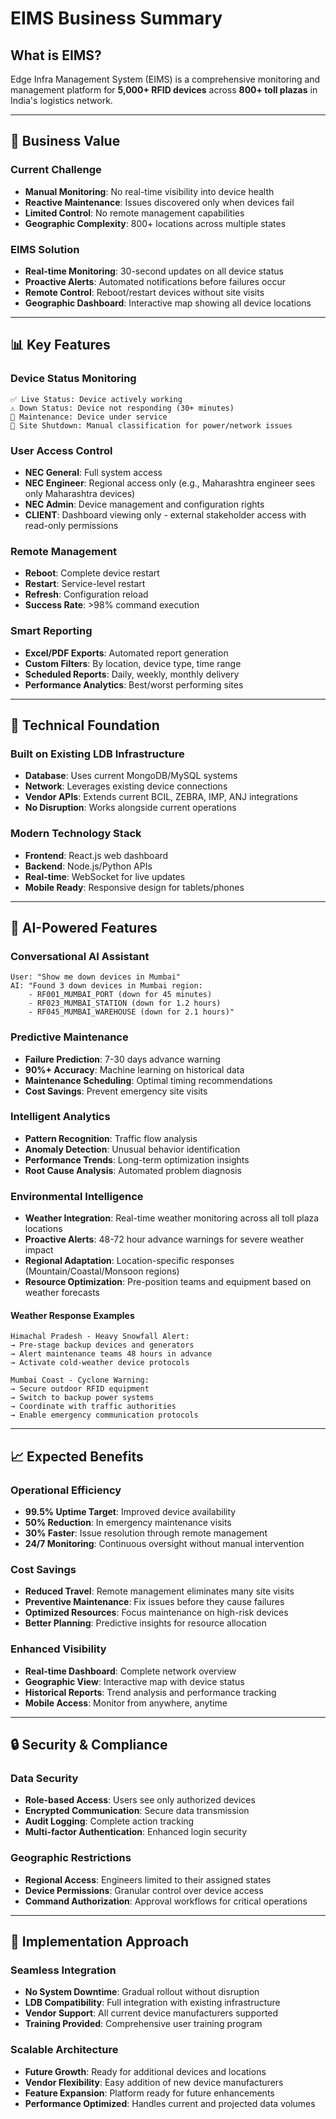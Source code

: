 # EIMS Business Summary

## **What is EIMS?**
Edge Infra Management System (EIMS) is a comprehensive monitoring and management platform for **5,000+ RFID devices** across **800+ toll plazas** in India's logistics network.

---

## **🎯 Business Value**

### **Current Challenge**
- **Manual Monitoring**: No real-time visibility into device health
- **Reactive Maintenance**: Issues discovered only when devices fail
- **Limited Control**: No remote management capabilities
- **Geographic Complexity**: 800+ locations across multiple states

### **EIMS Solution**
- **Real-time Monitoring**: 30-second updates on all device status
- **Proactive Alerts**: Automated notifications before failures occur
- **Remote Control**: Reboot/restart devices without site visits
- **Geographic Dashboard**: Interactive map showing all device locations

---

## **📊 Key Features**

### **Device Status Monitoring**
```
✅ Live Status: Device actively working
⚠️ Down Status: Device not responding (30+ minutes)
🔧 Maintenance: Device under service
🏢 Site Shutdown: Manual classification for power/network issues
```

### **User Access Control**
- **NEC General**: Full system access
- **NEC Engineer**: Regional access only (e.g., Maharashtra engineer sees only Maharashtra devices)
- **NEC Admin**: Device management and configuration rights
- **CLIENT**: Dashboard viewing only - external stakeholder access with read-only permissions

### **Remote Management**
- **Reboot**: Complete device restart
- **Restart**: Service-level restart
- **Refresh**: Configuration reload
- **Success Rate**: >98% command execution

### **Smart Reporting**
- **Excel/PDF Exports**: Automated report generation
- **Custom Filters**: By location, device type, time range
- **Scheduled Reports**: Daily, weekly, monthly delivery
- **Performance Analytics**: Best/worst performing sites

---

## **🔧 Technical Foundation**

### **Built on Existing LDB Infrastructure**
- **Database**: Uses current MongoDB/MySQL systems
- **Network**: Leverages existing device connections
- **Vendor APIs**: Extends current BCIL, ZEBRA, IMP, ANJ integrations
- **No Disruption**: Works alongside current operations

### **Modern Technology Stack**
- **Frontend**: React.js web dashboard
- **Backend**: Node.js/Python APIs
- **Real-time**: WebSocket for live updates
- **Mobile Ready**: Responsive design for tablets/phones

---

## **🤖 AI-Powered Features**

### **Conversational AI Assistant**
```
User: "Show me down devices in Mumbai"
AI: "Found 3 down devices in Mumbai region:
    - RF001_MUMBAI_PORT (down for 45 minutes)
    - RF023_MUMBAI_STATION (down for 1.2 hours)
    - RF045_MUMBAI_WAREHOUSE (down for 2.1 hours)"
```

### **Predictive Maintenance**
- **Failure Prediction**: 7-30 days advance warning
- **90%+ Accuracy**: Machine learning on historical data
- **Maintenance Scheduling**: Optimal timing recommendations
- **Cost Savings**: Prevent emergency site visits

### **Intelligent Analytics**
- **Pattern Recognition**: Traffic flow analysis
- **Anomaly Detection**: Unusual behavior identification
- **Performance Trends**: Long-term optimization insights
- **Root Cause Analysis**: Automated problem diagnosis

### **Environmental Intelligence**
- **Weather Integration**: Real-time weather monitoring across all toll plaza locations
- **Proactive Alerts**: 48-72 hour advance warnings for severe weather impact
- **Regional Adaptation**: Location-specific responses (Mountain/Coastal/Monsoon regions)
- **Resource Optimization**: Pre-position teams and equipment based on weather forecasts

#### **Weather Response Examples**
```
Himachal Pradesh - Heavy Snowfall Alert:
→ Pre-stage backup devices and generators
→ Alert maintenance teams 48 hours in advance
→ Activate cold-weather device protocols

Mumbai Coast - Cyclone Warning:
→ Secure outdoor RFID equipment
→ Switch to backup power systems  
→ Coordinate with traffic authorities
→ Enable emergency communication protocols
```

---

## **📈 Expected Benefits**

### **Operational Efficiency**
- **99.5% Uptime Target**: Improved device availability
- **50% Reduction**: In emergency maintenance visits
- **30% Faster**: Issue resolution through remote management
- **24/7 Monitoring**: Continuous oversight without manual intervention

### **Cost Savings**
- **Reduced Travel**: Remote management eliminates many site visits
- **Preventive Maintenance**: Fix issues before they cause failures
- **Optimized Resources**: Focus maintenance on high-risk devices
- **Better Planning**: Predictive insights for resource allocation

### **Enhanced Visibility**
- **Real-time Dashboard**: Complete network overview
- **Geographic View**: Interactive map with device status
- **Historical Reports**: Trend analysis and performance tracking
- **Mobile Access**: Monitor from anywhere, anytime

---

## **🔒 Security & Compliance**

### **Data Security**
- **Role-based Access**: Users see only authorized devices
- **Encrypted Communication**: Secure data transmission
- **Audit Logging**: Complete action tracking
- **Multi-factor Authentication**: Enhanced login security

### **Geographic Restrictions**
- **Regional Access**: Engineers limited to their assigned states
- **Device Permissions**: Granular control over device access
- **Command Authorization**: Approval workflows for critical operations

---

## **🚀 Implementation Approach**

### **Seamless Integration**
- **No System Downtime**: Gradual rollout without disruption
- **LDB Compatibility**: Full integration with existing infrastructure
- **Vendor Support**: All current device manufacturers supported
- **Training Provided**: Comprehensive user training program

### **Scalable Architecture**
- **Future Growth**: Ready for additional devices and locations
- **Vendor Flexibility**: Easy addition of new device manufacturers
- **Feature Expansion**: Platform ready for future enhancements
- **Performance Optimized**: Handles current and projected data volumes



